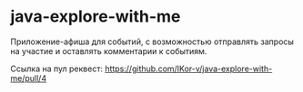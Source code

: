 # java-explore-with-me 
Приложение-афиша для событий, с возможностью отправлять запросы на участие и оставлять комментарии к событиям.

Ссылка на пул реквест: 
https://github.com/IKor-v/java-explore-with-me/pull/4